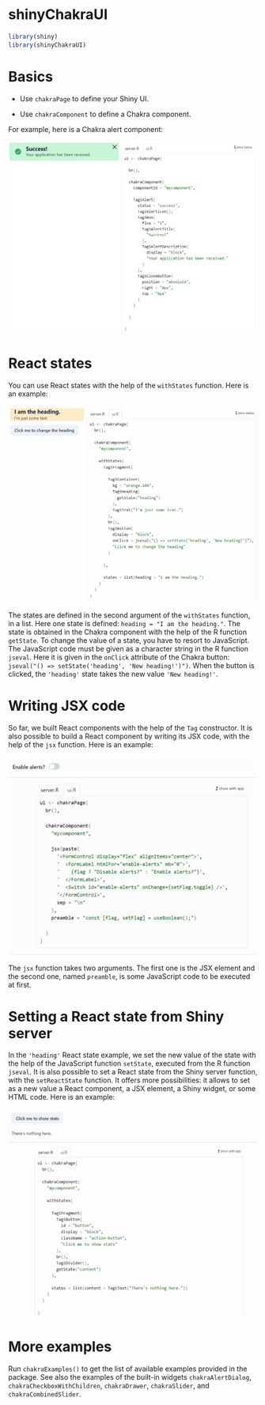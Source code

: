 shinyChakraUI
================

``` r
library(shiny)
library(shinyChakraUI)
```

# Basics

-   Use `chakraPage` to define your Shiny UI.

-   Use `chakraComponent` to define a Chakra component.

For example, here is a Chakra alert component:

![](https://raw.githubusercontent.com/stla/shinyChakraUI/main/inst/screenshots/chakraAlert.png)

# React states

You can use React states with the help of the `withStates` function.
Here is an example:

![](https://raw.githubusercontent.com/stla/shinyChakraUI/main/inst/screenshots/withStates.gif)

The states are defined in the second argument of the `withStates`
function, in a list. Here one state is defined:
`heading = "I am the heading."`. The state is obtained in the Chakra
component with the help of the R function `getState`. To change the
value of a state, you have to resort to JavaScript. The JavaScript code
must be given as a character string in the R function `jseval`. Here it
is given in the `onClick` attribute of the Chakra button:
`jseval("() => setState('heading', 'New heading!')")`. When the button
is clicked, the `'heading'` state takes the new value `'New heading!'`.

# Writing JSX code

So far, we built React components with the help of the `Tag`
constructor. It is also possible to build a React component by writing
its JSX code, with the help of the `jsx` function. Here is an example:

![](https://raw.githubusercontent.com/stla/shinyChakraUI/main/inst/screenshots/jsx.gif)

The `jsx` function takes two arguments. The first one is the JSX element
and the second one, named `preamble`, is some JavaScript code to be
executed at first.

# Setting a React state from Shiny server

In the `'heading'` React state example, we set the new value of the
state with the help of the JavaScript function `setState`, executed from
the R function `jseval`. It is also possible to set a React state from
the Shiny server function, with the `setReactState` function. It offers
more possibilities: it allows to set as a new value a React component, a
JSX element, a Shiny widget, or some HTML code. Here is an example:

![](https://raw.githubusercontent.com/stla/shinyChakraUI/main/inst/screenshots/setReactState.gif)

# More examples

Run `chakraExamples()` to get the list of available examples provided in
the package. See also the examples of the built-in widgets
`chakraAlertDialog`, `chakraCheckboxWithChildren`, `chakraDrawer`,
`chakraSlider`, and `chakraCombinedSlider`.
